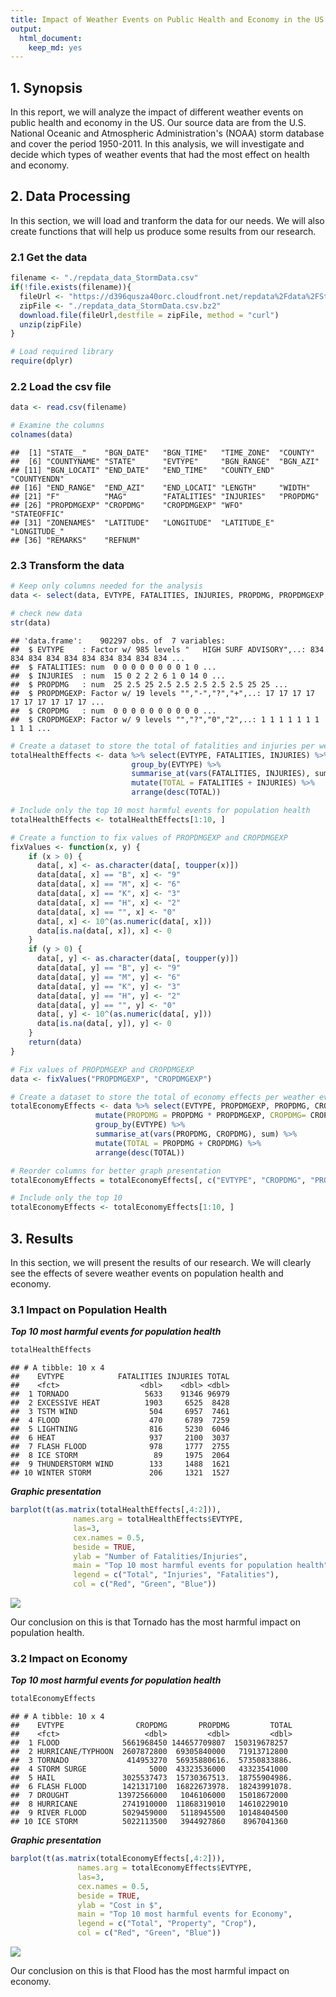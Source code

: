 ```yaml
---
title: Impact of Weather Events on Public Health and Economy in the US
output: 
  html_document: 
    keep_md: yes
---
```




## 1. Synopsis

In this report, we will analyze the impact of different weather events on public health and economy in the US. Our source data are from the U.S. National Oceanic and Atmospheric Administration's (NOAA) storm database and cover the period 1950-2011.
In this analysis, we will investigate and decide which types of weather events that had the most effect on health and economy.

## 2. Data Processing

In this section, we will load and tranform the data for our needs. We will also create functions that will help us produce some results from our research.

### 2.1 Get the data


```r
filename <- "./repdata_data_StormData.csv"
if(!file.exists(filename)){
  fileUrl <- "https://d396qusza40orc.cloudfront.net/repdata%2Fdata%2FStormData.csv.bz2"
  zipFile <- "./repdata_data_StormData.csv.bz2"
  download.file(fileUrl,destfile = zipFile, method = "curl")
  unzip(zipFile)
}
```


```r
# Load required library
require(dplyr)
```

### 2.2 Load the csv file


```r
data <- read.csv(filename)

# Examine the columns
colnames(data)
```

```
##  [1] "STATE__"    "BGN_DATE"   "BGN_TIME"   "TIME_ZONE"  "COUNTY"    
##  [6] "COUNTYNAME" "STATE"      "EVTYPE"     "BGN_RANGE"  "BGN_AZI"   
## [11] "BGN_LOCATI" "END_DATE"   "END_TIME"   "COUNTY_END" "COUNTYENDN"
## [16] "END_RANGE"  "END_AZI"    "END_LOCATI" "LENGTH"     "WIDTH"     
## [21] "F"          "MAG"        "FATALITIES" "INJURIES"   "PROPDMG"   
## [26] "PROPDMGEXP" "CROPDMG"    "CROPDMGEXP" "WFO"        "STATEOFFIC"
## [31] "ZONENAMES"  "LATITUDE"   "LONGITUDE"  "LATITUDE_E" "LONGITUDE_"
## [36] "REMARKS"    "REFNUM"
```

### 2.3 Transform the data


```r
# Keep only columns needed for the analysis
data <- select(data, EVTYPE, FATALITIES, INJURIES, PROPDMG, PROPDMGEXP, CROPDMG, CROPDMGEXP)

# check new data
str(data)
```

```
## 'data.frame':	902297 obs. of  7 variables:
##  $ EVTYPE    : Factor w/ 985 levels "   HIGH SURF ADVISORY",..: 834 834 834 834 834 834 834 834 834 834 ...
##  $ FATALITIES: num  0 0 0 0 0 0 0 0 1 0 ...
##  $ INJURIES  : num  15 0 2 2 2 6 1 0 14 0 ...
##  $ PROPDMG   : num  25 2.5 25 2.5 2.5 2.5 2.5 2.5 25 25 ...
##  $ PROPDMGEXP: Factor w/ 19 levels "","-","?","+",..: 17 17 17 17 17 17 17 17 17 17 ...
##  $ CROPDMG   : num  0 0 0 0 0 0 0 0 0 0 ...
##  $ CROPDMGEXP: Factor w/ 9 levels "","?","0","2",..: 1 1 1 1 1 1 1 1 1 1 ...
```

```r
# Create a dataset to store the total of fatalities and injuries per weather event
totalHealthEffects <- data %>% select(EVTYPE, FATALITIES, INJURIES) %>% 
                           group_by(EVTYPE) %>%
                           summarise_at(vars(FATALITIES, INJURIES), sum) %>%
                           mutate(TOTAL = FATALITIES + INJURIES) %>%
                           arrange(desc(TOTAL))

# Include only the top 10 most harmful events for population health
totalHealthEffects <- totalHealthEffects[1:10, ]

# Create a function to fix values of PROPDMGEXP and CROPDMGEXP
fixValues <- function(x, y) { 
    if (x > 0) {
      data[, x] <- as.character(data[, toupper(x)])
      data[data[, x] == "B", x] <- "9"
      data[data[, x] == "M", x] <- "6"
      data[data[, x] == "K", x] <- "3"
      data[data[, x] == "H", x] <- "2"
      data[data[, x] == "", x] <- "0"
      data[, x] <- 10^(as.numeric(data[, x]))
      data[is.na(data[, x]), x] <- 0
    }
    if (y > 0) {
      data[, y] <- as.character(data[, toupper(y)])
      data[data[, y] == "B", y] <- "9"
      data[data[, y] == "M", y] <- "6"
      data[data[, y] == "K", y] <- "3"
      data[data[, y] == "H", y] <- "2"
      data[data[, y] == "", y] <- "0"
      data[, y] <- 10^(as.numeric(data[, y]))
      data[is.na(data[, y]), y] <- 0
    }
    return(data)
}

# Fix values of PROPDMGEXP and CROPDMGEXP
data <- fixValues("PROPDMGEXP", "CROPDMGEXP")

# Create a dataset to store the total of economy effects per weather event
totalEconomyEffects <- data %>% select(EVTYPE, PROPDMGEXP, PROPDMG, CROPDMG, CROPDMGEXP) %>%
                   mutate(PROPDMG = PROPDMG * PROPDMGEXP, CROPDMG= CROPDMG * CROPDMGEXP) %>% 
                   group_by(EVTYPE) %>% 
                   summarise_at(vars(PROPDMG, CROPDMG), sum) %>% 
                   mutate(TOTAL = PROPDMG + CROPDMG) %>% 
                   arrange(desc(TOTAL))

# Reorder columns for better graph presentation
totalEconomyEffects = totalEconomyEffects[, c("EVTYPE", "CROPDMG", "PROPDMG", "TOTAL")]

# Include only the top 10
totalEconomyEffects <- totalEconomyEffects[1:10, ]
```

## 3. Results

In this section, we will present the results of our research. We will clearly see the effects of severe weather events on population health and economy.

### 3.1 Impact on Population Health

***Top 10 most harmful events for population health***

```r
totalHealthEffects
```

```
## # A tibble: 10 x 4
##    EVTYPE            FATALITIES INJURIES TOTAL
##    <fct>                  <dbl>    <dbl> <dbl>
##  1 TORNADO                 5633    91346 96979
##  2 EXCESSIVE HEAT          1903     6525  8428
##  3 TSTM WIND                504     6957  7461
##  4 FLOOD                    470     6789  7259
##  5 LIGHTNING                816     5230  6046
##  6 HEAT                     937     2100  3037
##  7 FLASH FLOOD              978     1777  2755
##  8 ICE STORM                 89     1975  2064
##  9 THUNDERSTORM WIND        133     1488  1621
## 10 WINTER STORM             206     1321  1527
```

***Graphic presentation***

```r
barplot(t(as.matrix(totalHealthEffects[,4:2])),
              names.arg = totalHealthEffects$EVTYPE,
              las=3,
              cex.names = 0.5,
              beside = TRUE,
              ylab = "Number of Fatalities/Injuries",
              main = "Top 10 most harmful events for population health",
              legend = c("Total", "Injuries", "Fatalities"),
              col = c("Red", "Green", "Blue"))
```

![](StormReport_files/figure-html/unnamed-chunk-6-1.png)<!-- -->

Our conclusion on this is that Tornado has the most harmful impact on population health.

### 3.2 Impact on Economy

***Top 10 most harmful events for population health***

```r
totalEconomyEffects
```

```
## # A tibble: 10 x 4
##    EVTYPE                CROPDMG       PROPDMG         TOTAL
##    <fct>                   <dbl>         <dbl>         <dbl>
##  1 FLOOD              5661968450 144657709807  150319678257 
##  2 HURRICANE/TYPHOON  2607872800  69305840000   71913712800 
##  3 TORNADO             414953270  56935880616.  57350833886.
##  4 STORM SURGE              5000  43323536000   43323541000 
##  5 HAIL               3025537473  15730367513.  18755904986.
##  6 FLASH FLOOD        1421317100  16822673978.  18243991078.
##  7 DROUGHT           13972566000   1046106000   15018672000 
##  8 HURRICANE          2741910000  11868319010   14610229010 
##  9 RIVER FLOOD        5029459000   5118945500   10148404500 
## 10 ICE STORM          5022113500   3944927860    8967041360
```

***Graphic presentation***

```r
barplot(t(as.matrix(totalEconomyEffects[,4:2])),
               names.arg = totalEconomyEffects$EVTYPE,
               las=3,
               cex.names = 0.5,
               beside = TRUE,
               ylab = "Cost in $",
               main = "Top 10 most harmful events for Economy",
               legend = c("Total", "Property", "Crop"),
               col = c("Red", "Green", "Blue"))
```

![](StormReport_files/figure-html/unnamed-chunk-8-1.png)<!-- -->

Our conclusion on this is that Flood has the most harmful impact on economy.

